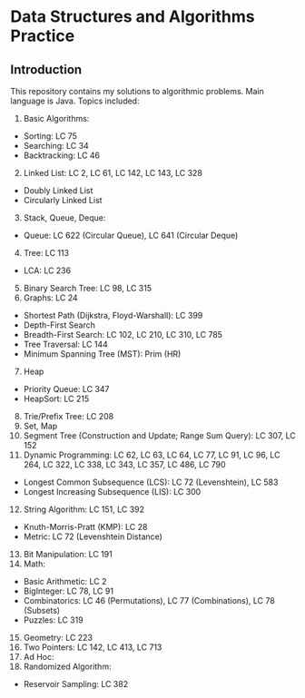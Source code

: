 # Data Structures and Algorithms Practice
## Introduction
This repository contains my solutions to algorithmic problems. Main language is Java. Topics included:
1. Basic Algorithms:
  * Sorting: LC 75
  * Searching: LC 34
  * Backtracking: LC 46
2. Linked List: LC 2, LC 61, LC 142, LC 143, LC 328
  * Doubly Linked List
  * Circularly Linked List
3. Stack, Queue, Deque:
  * Queue: LC 622 (Circular Queue), LC 641 (Circular Deque)
4. Tree: LC 113
  * LCA: LC 236
5. Binary Search Tree: LC 98, LC 315
6. Graphs: LC 24
  * Shortest Path (Dijkstra, Floyd-Warshall): LC 399
  * Depth-First Search
  * Breadth-First Search: LC 102, LC 210, LC 310, LC 785
  * Tree Traversal: LC 144
  * Minimum Spanning Tree (MST): Prim (HR)
7. Heap
  * Priority Queue: LC 347
  * HeapSort: LC 215
8. Trie/Prefix Tree: LC 208
9. Set, Map
10. Segment Tree (Construction and Update; Range Sum Query): LC 307, LC 152
11. Dynamic Programming: LC 62, LC 63, LC 64, LC 77, LC 91, LC 96, LC 264, LC 322, LC 338, LC 343, LC 357, LC 486, LC 790
  * Longest Common Subsequence (LCS): LC 72 (Levenshtein), LC 583
  * Longest Increasing Subsequence (LIS): LC 300
12. String Algorithm: LC 151, LC 392
  * Knuth-Morris-Pratt (KMP): LC 28
  * Metric: LC 72 (Levenshtein Distance)
13. Bit Manipulation: LC 191
14. Math:
  * Basic Arithmetic: LC 2
  * BigInteger: LC 78, LC 91
  * Combinatorics: LC 46 (Permutations), LC 77 (Combinations), LC 78 (Subsets)
  * Puzzles: LC 319
15. Geometry: LC 223
16. Two Pointers: LC 142, LC 413, LC 713
17. Ad Hoc:
18. Randomized Algorithm:
  * Reservoir Sampling: LC 382
